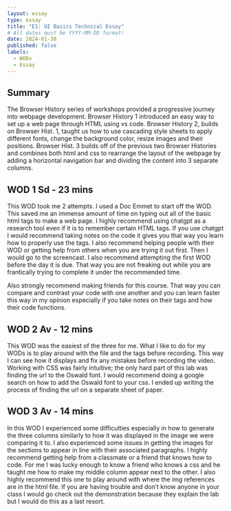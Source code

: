 ```yaml
---
layout: essay
type: essay
title: "E1: UI Basics Technical Essay"
# All dates must be YYYY-MM-DD format!
date: 2024-01-30
published: false
labels:
  - WODs
  - Essay
---
```


## Summary

The Browser History series of workshops provided a progressive journey into webpage development. Browser History 1 introduced an easy way to set up a web page through HTML using vs code. Browser History 2, builds on Browser Hist. 1, taught us how to use cascading style sheets to apply different fonts, change the background color, resize images and their positions. Browser Hist. 3 builds off of the previous two Browser Histories and combines both html and css to rearrange the layout of the webpage by adding a horizontal navigation bar and dividing the content into 3 separate columns.


## WOD 1 Sd - 23 mins

This WOD took me 2 attempts. I used a Doc Emmet to start off  the WOD. This saved me an immense amount of time on typing out all of the basic html tags to make a web page. I highly recommend using chatgpt as a research tool even if it is to remember certain HTML tags. If you use chatgpt I would recommend taking notes on the code it gives you that way you learn how to properly use the tags. I also recommend helping people with their WOD or getting help from others when you are trying it out first. Then I would go to the screencast. I also recommend attempting the first WOD before the day it is due. That way you are not freaking out while you are frantically trying to complete it under the recommended time.

Also strongly recommend making friends for this course. That way you can compare and contrast your code with one another and you can learn faster this way in my opinion especially if you take notes on their tags and how their code functions.

## WOD 2 Av - 12 mins

This WOD was the easiest of the three for me. What I like to do for my WODs is to play around with the file and the tags before recording. This way I can see how it displays and fix any mistakes before recording the video. Working with CSS was fairly intuitive; the only hard part of this lab was finding the url to the Oswald font. I would recommend doing a google search on how to add the Oswald font to your css. I ended up writing the process of finding the url on a separate sheet of paper.

## WOD 3 Av - 14 mins

In this WOD I experienced some difficulties especially in how to generate the three columns similarly to how it was displayed in the image we were comparing it to. I also experienced some issues in getting the images for the sections to appear in line with their associated paragraphs. I highly recommend getting help from a classmate or a friend that knows how to code. For me I was lucky enough to know a friend who knows a css and he taught me how to make my middle column appear next to the other. I also highly recommend this one to play around with where the img references are in the html file. If you are having trouble and don’t know anyone in your class I would go check out the demonstration because they explain the lab but I would do this as a last resort.
